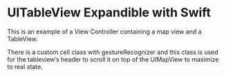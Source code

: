 # UITableView Expandible with Swift

This is an example of a View Controller containing a map view and a TableView.

There is a custom cell class with gestureRecognizer and this class is used for the tableview’s header to scroll it on top of the UIMapView to maximize to real state.
